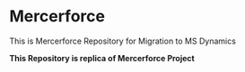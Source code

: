 # Mercerforce
This is Mercerforce Repository for Migration to MS Dynamics
<div> 

<p>
  <B>This  Repository is replica of Mercerforce Project</B>
</p>
</div>
